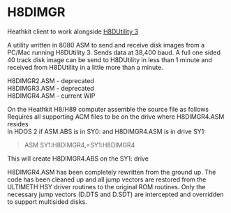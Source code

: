 # H8DIMGR
Heathkit client to work alongside [H8DUtility 3](https://github.com/lesbird/H8DUtility3)

A utility written in 8080 ASM to send and receive disk images from a PC/Mac running H8DUtility 3. Sends data at 38,400 baud. A full one sided 40 track disk image can be send to H8DUtility in less than 1 minute and received from H8DUtility in a little more than a minute.

H8DIMGR2.ASM - deprecated<br>
H8DIMGR3.ASM - deprecated<br>
H8DIMGR4.ASM - current WIP

On the Heathkit H8/H89 computer assemble the source file as follows<br>
Requires all supporting ACM files to be on the drive where H8DIMGR4.ASM resides<br>
In HDOS 2 if ASM.ABS is in SY0: and H8DIMGR4.ASM is in drive SY1:<br>

>ASM SY1:H8DIMGR4,=SY1:H8DIMGR4<br>

This will create H8DIMGR4.ABS on the SY1: drive

H8DIMGR4.ASM has been completely rewritten from the ground up. The code has been cleaned up and all jump vectors are restored from the ULTIMETH HSY driver routines to the original ROM routines. Only the necessary jump vectors (D.DTS and D.SDT) are intercepted and overridden to support multisided disks.
